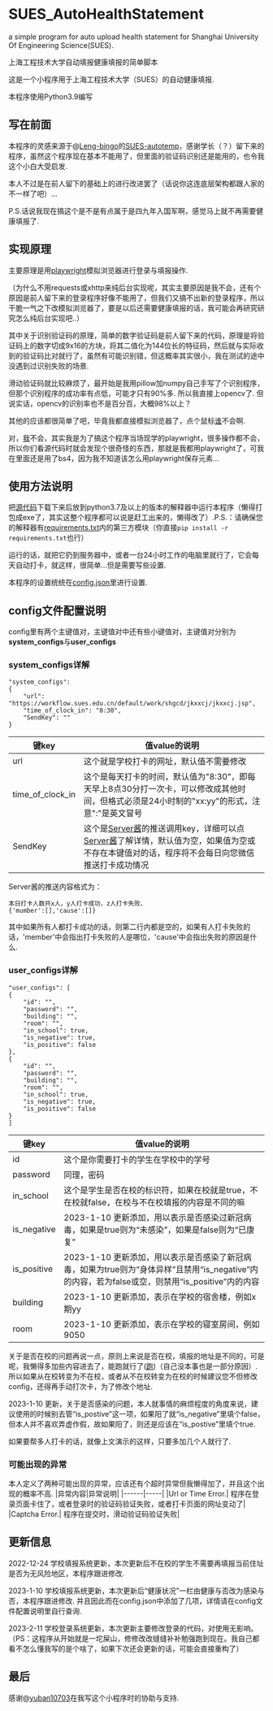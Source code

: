 # SUES_AutoHealthStatement
a simple program for auto upload health statement for Shanghai University Of Engineering Science(SUES).

上海工程技术大学自动填报健康填报的简单脚本

这是一个小程序用于上海工程技术大学（SUES）的自动健康填报.

本程序使用Python3.9编写

## 写在前面
本程序的灵感来源于@[Leng-bingo](https://github.com/Leng-bingo)的[SUES-autotemp](https://github.com/Leng-bingo/SUES-autotemp)，感谢学长（？）留下来的程序，虽然这个程序现在基本不能用了，但里面的验证码识别还是能用的，也令我这个小白大受启发.

本人不过是在前人留下的基础上的进行改进罢了（话说你这连底层架构都跟人家的不一样了吧）...

P.S.话说我现在搞这个是不是有点属于是四九年入国军啊，感觉马上就不再需要健康填报了.

## 实现原理
主要原理是用[playwright](https://github.com/microsoft/playwright)模拟浏览器进行登录与填报操作.

（为什么不用requests或xhttp来纯后台实现呢，其实主要原因是我不会，还有个原因是前人留下来的登录程序好像不能用了，但我们又搞不出新的登录程序，所以干脆一气之下改模拟浏览器了，要是以后还需要健康填报的话，我可能会再研究研究怎么纯后台实现吧..）

其中关于识别验证码的原理，简单的数字验证码是前人留下来的代码，原理是将验证码上的数字切成9x16的方块，将其二值化为144位长的特征码，然后就与实际收到的验证码比对就行了，虽然有可能识别错，但这概率其实很小，我在测试的途中没遇到过识别失败的场景.

滑动验证码就比较麻烦了，最开始是我用pillow加numpy自己手写了个识别程序，但那个识别程序的成功率有点低，可能才只有90%多. 所以我直接上opencv了. 但说实话，opencv的识别率也不是百分百，大概98%以上？

其他的应该都很简单了吧，毕竟我都直接模拟浏览器了，点个鼠标[谁](https://github.com/Dedicatu1979)不会啊.

对，[我](https://github.com/Dedicatu1979)不会，其实我是为了搞这个程序当场现学的playwright，很多操作都不会，所以你们看源代码时就会发现个很奇怪的东西，那就是我都用playwright了，可我在里面还是用了bs4，因为我不知道该怎么用playwright保存元素...

## 使用方法说明
把[源代码](./SUES_AutoHealthStatement.py)下载下来后放到python3.7及以上的版本的解释器中运行本程序（懒得打包成exe了，其实这整个程序都可以说是赶工出来的，懒得改了）.P.S.：请确保您的解释器有[requirements.txt](./requirements.txt)内的第三方模块（你直接```pip install -r requirements.txt```也行）

运行的话，就把它扔到服务器中，或者一台24小时工作的电脑里就行了，它会每天自动打卡，就这样，很简单...但是需要写些设置.

本程序的设置统统在[config.json](./config.json)里进行设置. 

## config文件配置说明
config里有两个主键值对，主键值对中还有些小键值对，主键值对分别为**system_configs**与**user_configs**
### system_configs详解
```
"system_configs":
{
    "url": "https://workflow.sues.edu.cn/default/work/shgcd/jkxxcj/jkxxcj.jsp",
    "time_of_clock_in": "8:30",
    "SendKey": ""
}
```
|键key      |值value的说明|
|---------- |---------|
|url        |这个就是学校打卡的网址，默认值不需要修改|
|time_of_clock_in |这个是每天打卡的时间，默认值为"8:30"，即每天早上8点30分打一次卡，可以修改成其他时间，但格式必须是24小时制的"xx:yy"的形式，注意":"是英文冒号|
|SendKey    | 这个是[Server酱](https://sct.ftqq.com)的推送调用key，详细可以点[Server酱](https://sct.ftqq.com)了解详情，默认值为空，如果值为空或不存在本键值对的话，程序将不会每日向您微信推送打卡成功情况|

Server酱的推送内容格式为：
```
本日打卡人数共x人，y人打卡成功，z人打卡失败，
{'mumber':[],'cause':[]}
```
其中如果所有人都打卡成功的话，则第二行内都是空的，如果有人打卡失败的话，'member'中会指出打卡失败的人是哪位，'cause'中会指出失败的原因是什么.

### user_configs详解

```
"user_configs": [
{
    "id": "",
    "password": "",
    "building": "",
    "room": "",
    "in_school": true,
    "is_negative": true,
    "is_positive": false
},
{
    "id": "",
    "password": "",
    "building": "",
    "room": "",
    "in_school": true,
    "is_negative": true,
    "is_positive": false
}
]
```

|键key      |值value的说明|
|---------- |---------|
|id| 这个是你需要打卡的学生在学校中的学号|
|password| 同理，密码|
|in_school| 这个是学生是否在校的标识符，如果在校就是true，不在校就false，在校与不在校填报的内容是不同的嘛|
|is_negative | 2023-1-10 更新添加，用以表示是否感染过新冠病毒，如果是true则为“未感染”，如果是false则为“已康复”|
|is_positive | 2023-1-10 更新添加，用以表示是否感染了新冠病毒，如果为true则为“身体异样”且禁用“is_negative”内的内容，若为false或空，则禁用“is_positive”内的内容 |
|building | 2023-1-10 更新添加，表示在学校的宿舍楼，例如x期yy|
|room |     2023-1-10 更新添加，表示在学校的寝室房间，例如9050|

关于是否在校的问题再说一点，原则上来说是否在校，填报的地址是不同的，可是呢，我懒得多加些内容进去了，能跑就行了\([跑](https://github.com/Dedicatu1979)\)（自己没本事也是一部分原因）.所以如果从在校转变为不在校，或者从不在校转变为在校的时候建议您不但修改config，还得再手动打次卡，为了修改个地址.

2023-1-10 更新，关于是否感染的问题，本人就事情的麻烦程度的角度来说，建议使用的时候别去管“is_postive”这一项，如果阳了就“is_negative”里填个false，但本人并不喜欢弄虚作假，故如果阳了，则还是应该在“is_postive”里填个true.

如果要帮多人打卡的话，就像上文演示的这样，只要多加几个人就行了.

### 可能出现的异常
本人定义了两种可能出现的异常，应该还有个超时异常但我懒得加了，并且这个出现的概率不高.
|异常内容|异常说明|
|------|-----|
|Url or Time Error.| 程序在登录页面卡住了，或者登录时的验证码验证失败，或者打卡页面的网址变动了|
|Captcha Error.| 程序在提交时，滑动验证码验证失败|


## 更新信息
2022-12-24 学校填报系统更新，本次更新后不在校的学生不需要再填报当前住址是否为无风险地区，本程序跟进修改.

2023-1-10 学校填报系统更新，本次更新后“健康状况”一栏由健康与否改为感染与否，本程序跟进修改. 并且因此而在config.json中添加了几项，详情请在config文件配置说明里自行查询.

2023-2-11 学校登录系统更新，本次更新主要修改登录的代码，对使用无影响。（PS：这程序从开始就是一坨屎山，修修改改缝缝补补勉强跑到现在。我自己都看不怎么懂我写的是个啥了，如果下次还会更新的话，可能会直接重构了）

## 最后
感谢@[yuban10703](https://github.com/yuban10703)在我写这个小程序时的协助与支持.
